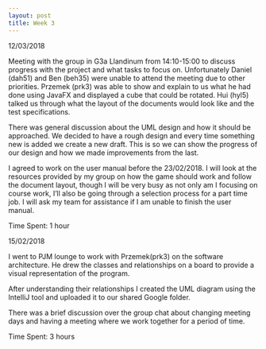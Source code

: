 ```yaml
---
layout: post
title: Week 3
---
```


12/03/2018

Meeting with the group in G3a Llandinum from 14:10-15:00 to discuss progress with the project and what tasks to focus on. Unfortunately Daniel (dah51) and Ben (beh35) were unable to attend the meeting due to other priorities. Przemek (prk3) was able to show and explain to us what he had done using JavaFX and displayed a cube that could be rotated. Hui (hyl5) talked us through what the layout of the documents would look like and the test specifications.

There was general discussion about the UML design and how it should be approached. We decided to have a rough design and every time something new is added we create a new draft. This is so we can show the progress of our design and how we made improvements from the last. 

I agreed to work on the user manual before the 23/02/2018. I will look at the resources provided by my group on how the game should work and follow the document layout, though I will be very busy as not only am I focusing on course work, I’ll also be going through a selection process for a part time job. I will ask my team for assistance if I am unable to finish the user manual.

Time Spent: 1 hour


15/02/2018

I went to PJM lounge to work with Przemek(prk3) on the software architecture. He drew the classes and relationships on a board to provide a visual representation of the program. 

After understanding their relationships I created the UML diagram using the IntelliJ tool and uploaded it to our shared Google folder. 

There was a brief discussion over the group chat about changing meeting days and having a meeting  where we work together for a period of time. 

Time Spent: 3 hours
 


